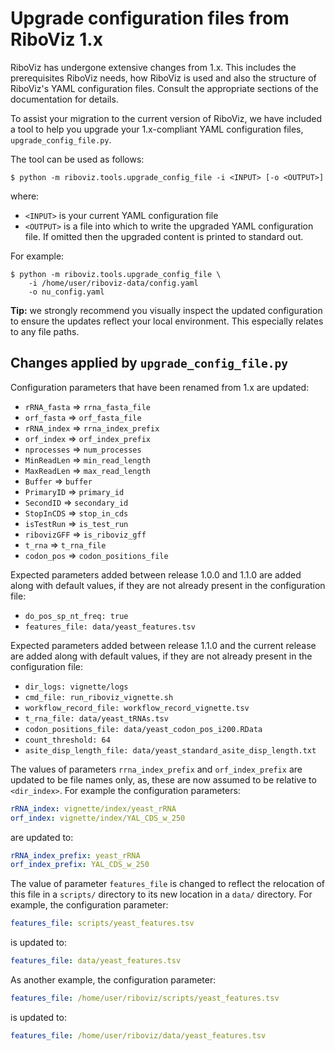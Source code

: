 # Upgrade configuration files from RiboViz 1.x

RiboViz has undergone extensive changes from 1.x. This includes the prerequisites RiboViz needs, how RiboViz is used and also the structure of RiboViz's YAML configuration files. Consult the appropriate sections of the documentation for details.

To assist your migration to the current version of RiboViz, we have included a tool to help you upgrade your 1.x-compliant YAML configuration files, `upgrade_config_file.py`.

The tool can be used as follows:

```console
$ python -m riboviz.tools.upgrade_config_file -i <INPUT> [-o <OUTPUT>]
```

where:

* `<INPUT>` is your current YAML configuration file
* `<OUTPUT>` is a file into which to write the upgraded YAML configuration file. If omitted then the upgraded content is printed to standard out.

For example:

```console
$ python -m riboviz.tools.upgrade_config_file \
    -i /home/user/riboviz-data/config.yaml
    -o nu_config.yaml 
```

**Tip:** we strongly recommend you visually inspect the updated configuration to ensure the updates reflect your local environment. This especially relates to any file paths.

## Changes applied by `upgrade_config_file.py`

Configuration parameters that have been renamed from 1.x are updated:

* `rRNA_fasta` => `rrna_fasta_file`
* `orf_fasta` => `orf_fasta_file`
* `rRNA_index` => `rrna_index_prefix`
* `orf_index` => `orf_index_prefix`
* `nprocesses` => `num_processes`
* `MinReadLen` => `min_read_length`
* `MaxReadLen` => `max_read_length`
* `Buffer` => `buffer`
* `PrimaryID` => `primary_id`
* `SecondID` => `secondary_id`
* `StopInCDS` => `stop_in_cds`
* `isTestRun` => `is_test_run`
* `ribovizGFF` => `is_riboviz_gff`
* `t_rna` => `t_rna_file`
* `codon_pos` => `codon_positions_file`

Expected parameters added between release 1.0.0 and 1.1.0 are added along with default values, if they are not already present in the configuration file:

* `do_pos_sp_nt_freq: true`
* `features_file: data/yeast_features.tsv`

Expected parameters added between release 1.1.0 and the current release are added along with default values, if they are not already present in the configuration file:

* `dir_logs: vignette/logs`
* `cmd_file: run_riboviz_vignette.sh`
* `workflow_record_file: workflow_record_vignette.tsv`
* `t_rna_file: data/yeast_tRNAs.tsv`
* `codon_positions_file: data/yeast_codon_pos_i200.RData`
* `count_threshold: 64`
* `asite_disp_length_file: data/yeast_standard_asite_disp_length.txt`

The values of parameters `rrna_index_prefix` and `orf_index_prefix` are updated to be file names only, as, these are now assumed to be relative to `<dir_index>`. For example the configuration parameters:

```yaml
rRNA_index: vignette/index/yeast_rRNA
orf_index: vignette/index/YAL_CDS_w_250
```

are updated to:

```yaml
rRNA_index_prefix: yeast_rRNA
orf_index_prefix: YAL_CDS_w_250
```

The value of parameter `features_file` is changed to reflect the relocation of this file in a `scripts/` directory to its new location in a `data/` directory. For example, the configuration parameter:

```yaml
features_file: scripts/yeast_features.tsv
```

is updated to:

```yaml
features_file: data/yeast_features.tsv
```

As another example, the configuration parameter:

```yaml
features_file: /home/user/riboviz/scripts/yeast_features.tsv
```

is updated to:

```yaml
features_file: /home/user/riboviz/data/yeast_features.tsv
```
